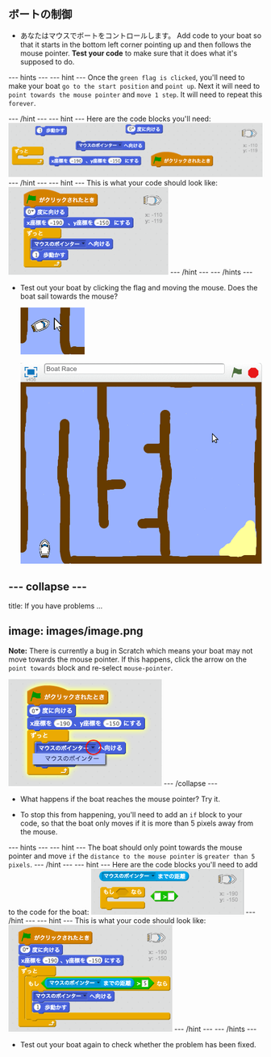 ## ボートの制御

+ あなたはマウスでボートをコントロールします。 Add code to your boat so that it starts in the bottom left corner pointing up and then follows the mouse pointer. **Test your code** to make sure that it does what it's supposed to do.

\--- hints \--- \--- hint \--- Once the `green flag is clicked`, you'll need to make your boat `go to the start position` and `point up`. Next it will need to `point towards the mouse pointer` and `move 1 step`. It will need to repeat this `forever`.

\--- /hint \--- \--- hint \--- Here are the code blocks you'll need: ![screenshot](images/boat-move-blocks.png) \--- /hint \--- \--- hint \--- This is what your code should look like: ![screenshot](images/boat-move-code.png) \--- /hint \--- \--- /hints \---

+ Test out your boat by clicking the flag and moving the mouse. Does the boat sail towards the mouse?
    
    ![screenshot](images/boat-mouse.png)
    
    ![screenshot](images/boat-pointer-test-anim.gif)

## \--- collapse \---

title: If you have problems ...

## image: images/image.png

**Note:** There is currently a bug in Scratch which means your boat may not move towards the mouse pointer. If this happens, click the arrow on the `point towards` block and re-select `mouse-pointer`.

![screenshot](images/boat-bug.png) \--- /collapse \---

+ What happens if the boat reaches the mouse pointer? Try it.

+ To stop this from happening, you'll need to add an `if` block to your code, so that the boat only moves if it is more than 5 pixels away from the mouse.

\--- hints \--- \--- hint \--- The boat should only point towards the mouse pointer and move `if` the `distance to the mouse pointer` is `greater than 5 pixels`. \--- /hint \--- \--- hint \--- Here are the code blocks you'll need to add to the code for the boat: ![screenshot](images/boat-pointer-blocks.png) \--- /hint \--- \--- hint \--- This is what your code should look like: ![screenshot](images/boat-pointer-code.png) \--- /hint \--- \--- /hints \---

+ Test out your boat again to check whether the problem has been fixed.